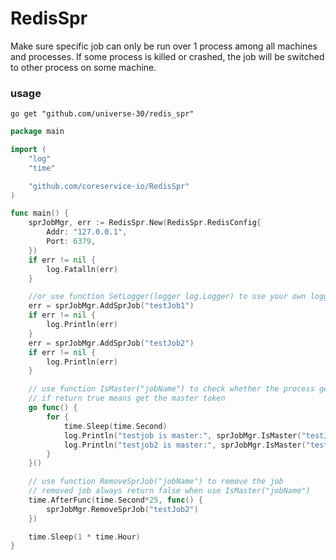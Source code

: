 # RedisSpr

Make sure specific job can only be run over 1 process among all machines and processes. If some process is killed or crashed, the job will be switched to other process on some machine.

### usage
```
go get "github.com/universe-30/redis_spr"
```

```go
package main

import (
	"log"
	"time"

	"github.com/coreservice-io/RedisSpr"
)

func main() {
	sprJobMgr, err := RedisSpr.New(RedisSpr.RedisConfig{
		Addr: "127.0.0.1",
		Port: 6379,
	})
	if err != nil {
		log.Fatalln(err)
	}

	//or use function SetLogger(logger log.Logger) to use your own logger which implemented the log.Logger interface
	err = sprJobMgr.AddSprJob("testJob1")
	if err != nil {
		log.Println(err)
	}
	err = sprJobMgr.AddSprJob("testJob2")
	if err != nil {
		log.Println(err)
	}

	// use function IsMaster("jobName") to check whether the process get the master token or not
	// if return true means get the master token
	go func() {
		for {
			time.Sleep(time.Second)
			log.Println("testjob is master:", sprJobMgr.IsMaster("testJob1"))
			log.Println("testjob2 is master:", sprJobMgr.IsMaster("testJob2"))
		}
	}()

	// use function RemoveSprJob("jobName") to remove the job
	// removed job always return false when use IsMaster("jobName")
	time.AfterFunc(time.Second*25, func() {
		sprJobMgr.RemoveSprJob("testJob2")
	})

	time.Sleep(1 * time.Hour)
}


```